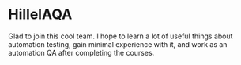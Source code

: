 # HillelAQA
Glad to join this cool team. I hope to learn a lot of useful things about automation testing, gain minimal experience with it, and work as an automation QA after completing the courses.
